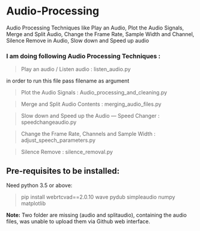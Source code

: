 # Audio-Processing
Audio Processing Techniques like Play an Audio, Plot the Audio Signals, Merge and Split Audio, Change the Frame Rate, Sample Width and Channel, Silence Remove in Audio, Slow down and Speed up audio

### I am doing following Audio Processing Techniques :

> Play an audio / Listen audio : listen_audio.py

in order to run this file pass filename as argument

> Plot the Audio Signals  : Audio_processing_and_cleaning.py

> Merge and Split Audio Contents : merging_audio_files.py

> Slow down and Speed up the Audio — Speed Changer : speedchangeaudio.py

> Change the Frame Rate, Channels and Sample Width : adjust_speech_parameters.py

> Silence Remove : silence_removal.py

## Pre-requisites to be installed:
Need python 3.5 or above:

> pip install webrtcvad==2.0.10 wave pydub simpleaudio numpy matplotlib

**Note:** Two folder are missing (audio and splitaudio), containing the audio files, was unable to upload them via Github web interface.
